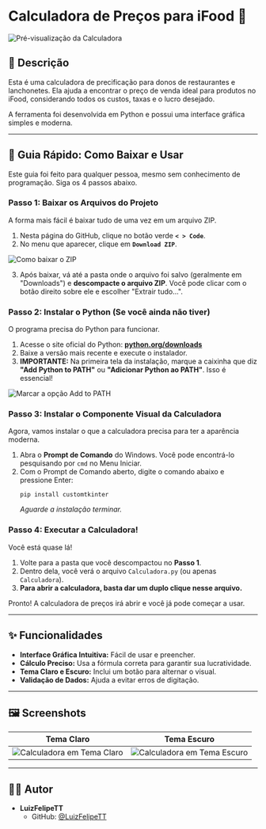 # Calculadora de Preços para iFood 🍔

![Pré-visualização da Calculadora](https://i.imgur.com/G5Jd7vH.png)

## 📝 Descrição

Esta é uma calculadora de precificação para donos de restaurantes e lanchonetes. Ela ajuda a encontrar o preço de venda ideal para produtos no iFood, considerando todos os custos, taxas e o lucro desejado.

A ferramenta foi desenvolvida em Python e possui uma interface gráfica simples e moderna.

---

## 🚀 Guia Rápido: Como Baixar e Usar

Este guia foi feito para qualquer pessoa, mesmo sem conhecimento de programação. Siga os 4 passos abaixo.

### Passo 1: Baixar os Arquivos do Projeto

A forma mais fácil é baixar tudo de uma vez em um arquivo ZIP.

1.  Nesta página do GitHub, clique no botão verde **`< > Code`**.
2.  No menu que aparecer, clique em **`Download ZIP`**.

![Como baixar o ZIP](https://imgur.com/GWxlgEI.png)

3.  Após baixar, vá até a pasta onde o arquivo foi salvo (geralmente em "Downloads") e **descompacte o arquivo ZIP**. Você pode clicar com o botão direito sobre ele e escolher "Extrair tudo...".

### Passo 2: Instalar o Python (Se você ainda não tiver)

O programa precisa do Python para funcionar.

1.  Acesse o site oficial do Python: **[python.org/downloads](https://www.python.org/downloads/)**
2.  Baixe a versão mais recente e execute o instalador.
3.  **IMPORTANTE:** Na primeira tela da instalação, marque a caixinha que diz **"Add Python to PATH"** ou **"Adicionar Python ao PATH"**. Isso é essencial!

![Marcar a opção Add to PATH](https://imgur.com/iMztYRm.png)

### Passo 3: Instalar o Componente Visual da Calculadora

Agora, vamos instalar o que a calculadora precisa para ter a aparência moderna.

1.  Abra o **Prompt de Comando** do Windows. Você pode encontrá-lo pesquisando por `cmd` no Menu Iniciar.
2.  Com o Prompt de Comando aberto, digite o comando abaixo e pressione Enter:
    ```
    pip install customtkinter
    ```
    *Aguarde a instalação terminar.*

### Passo 4: Executar a Calculadora!

Você está quase lá!

1.  Volte para a pasta que você descompactou no **Passo 1**.
2.  Dentro dela, você verá o arquivo `Calculadora.py` (ou apenas `Calculadora`).
3.  **Para abrir a calculadora, basta dar um duplo clique nesse arquivo.**

Pronto! A calculadora de preços irá abrir e você já pode começar a usar.

---

## ✨ Funcionalidades

- **Interface Gráfica Intuitiva:** Fácil de usar e preencher.
- **Cálculo Preciso:** Usa a fórmula correta para garantir sua lucratividade.
- **Tema Claro e Escuro:** Inclui um botão para alternar o visual.
- **Validação de Dados:** Ajuda a evitar erros de digitação.

---

## 🖼️ Screenshots

| Tema Claro | Tema Escuro |
| :---: | :---: |
| ![Calculadora em Tema Claro](https://imgur.com/t5T3ZCQ.png) | ![Calculadora em Tema Escuro](https://imgur.com/aCevt6m.png) |

---

## 👨‍💻 Autor

- **LuizFelipeTT**
  - GitHub: [@LuizFelipeTT](https://github.com/LuizFelipeTT)